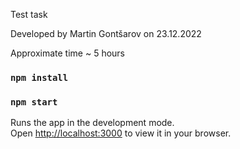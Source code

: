 
Test task

Developed by Martin Gontšarov on 23.12.2022

Approximate time ~ 5 hours

### `npm install`
### `npm start`

Runs the app in the development mode.\
Open [http://localhost:3000](http://localhost:3000) to view it in your browser.
